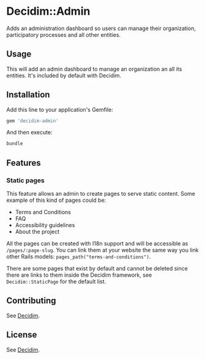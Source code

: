 # Decidim::Admin

Adds an administration dashboard so users can manage their
organization, participatory processes and all other entities.

## Usage

This will add an admin dashboard to manage an organization an all its entities.
It's included by default with Decidim.

## Installation

Add this line to your application's Gemfile:

```ruby
gem 'decidim-admin'
```

And then execute:

```bash
bundle
```

## Features

### Static pages

This feature allows an admin to create pages to serve static content. Some
example of this kind of pages could be:

* Terms and Conditions
* FAQ
* Accessibility guidelines
* About the project

All the pages can be created with I18n support and will be accessible as
`/pages/:page-slug`. You can link them at your website the same way you link
other Rails models: `pages_path("terms-and-conditions")`.

There are some pages that exist by default and cannot be deleted since there
are links to them inside the Decidim framework, see `Decidim::StaticPage` for
the default list.

## Contributing

See [Decidim](https://github.com/decidim/decidim).

## License

See [Decidim](https://github.com/decidim/decidim).
